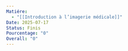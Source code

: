 ```yaml
---
Matiére:
  - "[[Introduction à l’imagerie médicale]]"
Date: 2025-07-17
Status: Finis
Pourcentage: "0"
Overall: "0"
---
```

